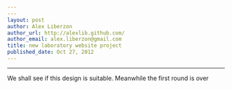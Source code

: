 ```yaml
---
---
layout: post
author: Alex Liberzon
author_url: http://alexlib.github.com/
author_email: alex.liberzon@gmail.com
title: new laboratory website project
published_date: Oct 27, 2012
---
```

---

We shall see if this design is suitable. Meanwhile the first round is over